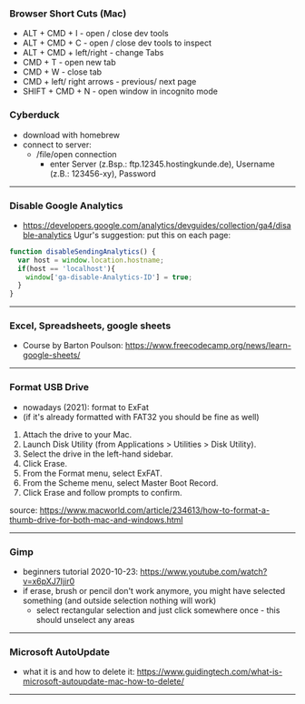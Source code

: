 
### Browser Short Cuts (Mac)
- ALT + CMD + I - open / close dev tools
- ALT + CMD + C - open / close dev tools to inspect
- ALT + CMD + left/right - change Tabs
- CMD + T - open new tab
- CMD + W - close tab
- CMD + left/ right arrows - previous/ next page
- SHIFT + CMD + N - open window in incognito mode


### Cyberduck
- download with homebrew
- connect to server:
  - /file/open connection
    - enter Server (z.Bsp.: ftp.12345.hostingkunde.de), Username (z.B.: 123456-xy), Password
___


### Disable Google Analytics
- https://developers.google.com/analytics/devguides/collection/ga4/disable-analytics
Ugur's suggestion: put this on each page:
```js
function disableSendingAnalytics() {
  var host = window.location.hostname;
  if(host == 'localhost'){
    window['ga-disable-Analytics-ID'] = true;
  }
}
```
___


### Excel, Spreadsheets, google sheets
- Course by Barton Poulson: https://www.freecodecamp.org/news/learn-google-sheets/
___


### Format USB Drive
- nowadays (2021): format to ExFat
- (if it's already formatted with FAT32 you should be fine as well)

1. Attach the drive to your Mac.
2. Launch Disk Utility (from Applications > Utilities > Disk Utility).
3. Select the drive in the left-hand sidebar.
4. Click Erase.
5. From the Format menu, select ExFAT.
6. From the Scheme menu, select Master Boot Record.
7. Click Erase and follow prompts to confirm.

source: https://www.macworld.com/article/234613/how-to-format-a-thumb-drive-for-both-mac-and-windows.html
___


### Gimp
- beginners tutorial 2020-10-23: https://www.youtube.com/watch?v=x6pXJ7Ijir0
- if erase, brush or pencil don't work anymore, you might have selected something (and outside selection nothing will work)
  - select rectangular selection and just click somewhere once - this should unselect any areas
___


### Microsoft AutoUpdate

- what it is and how to delete it: https://www.guidingtech.com/what-is-microsoft-autoupdate-mac-how-to-delete/
___


